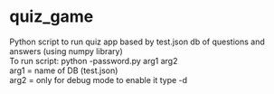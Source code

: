 # quiz_game
Python script to run quiz app based by test.json db of questions and answers (using numpy library)<br>
To run script: python -password.py arg1 arg2<br>
arg1 = name of DB (test.json)<br>
arg2 = only for debug mode to enable it type -d<br>
